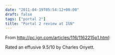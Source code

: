 ```yaml
---
date: "2011-04-19T05:54:12+00:00"
draft: false
tags: ["portal 2"]
title: "Portal 2 review at IGN"
---
```

From http://pc.ign.com/articles/116/1162215p1.html:

Rated an effusive 9.5/10 by Charles Onyett.
